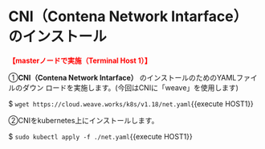 # CNI（Contena Network Intarface）のインストール
**<span style="color: red; ">【masterノードで実施（Terminal Host 1）】</span>**  

①**CNI（Contena Network Intarface）** のインストールのためのYAMLファイルのダウン
ロードを実施します。(今回はCNIに「weave」を使用します)  

$ `wget https://cloud.weave.works/k8s/v1.18/net.yaml`{{execute HOST1}}  

②CNIをkubernetes上にインストールします。  

$ `sudo kubectl apply -f ./net.yaml`{{execute HOST1}}